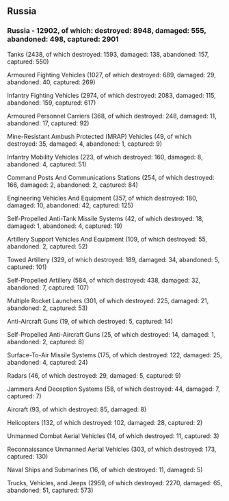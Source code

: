 
 
 ## Russia
 
 ### Russia - 12902, of which: destroyed: 8948, damaged: 555, abandoned: 498, captured: 2901

 

 

 Tanks (2438, of which destroyed: 1593, damaged: 138, abandoned: 157, captured: 550)

 Armoured Fighting Vehicles (1027, of which destroyed: 689, damaged: 29, abandoned: 40, captured: 269)

 Infantry Fighting Vehicles (2974, of which destroyed: 2083, damaged: 115, abandoned: 159, captured: 617)

 Armoured Personnel Carriers (368, of which destroyed: 248, damaged: 11, abandoned: 17, captured: 92)

 Mine-Resistant Ambush Protected (MRAP) Vehicles (49, of which destroyed: 35, damaged: 4, abandoned: 1, captured: 9)

 Infantry Mobility Vehicles (223, of which destroyed: 160, damaged: 8, abandoned: 4, captured: 51)

 Command Posts And Communications Stations (254, of which destroyed: 166, damaged: 2, abandoned: 2, captured: 84)

 Engineering Vehicles And Equipment (357, of which destroyed: 180, damaged: 10, abandoned: 42, captured: 125)

 Self-Propelled Anti-Tank Missile Systems (42, of which destroyed: 18, damaged: 1, abandoned: 4, captured: 19)

 Artillery Support Vehicles And Equipment (109, of which destroyed: 55, abandoned: 2, captured: 52)

 Towed Artillery (329, of which destroyed: 189, damaged: 34, abandoned: 5, captured: 101)

 Self-Propelled Artillery (584, of which destroyed: 438, damaged: 32, abandoned: 7, captured: 107)

 Multiple Rocket Launchers (301, of which destroyed: 225, damaged: 21, abandoned: 2, captured: 53)

 Anti-Aircraft Guns (19, of which destroyed: 5, captured: 14)

 Self-Propelled Anti-Aircraft Guns (25, of which destroyed: 14, damaged: 1, abandoned: 2, captured: 8)

 Surface-To-Air Missile Systems (175, of which destroyed: 122, damaged: 25, abandoned: 4, captured: 24)

 Radars (46, of which destroyed: 29, damaged: 5, captured: 9)

 Jammers And Deception Systems (58, of which destroyed: 44, damaged: 7, captured: 7)

 Aircraft (93, of which destroyed: 85, damaged: 8)

 Helicopters (132, of which destroyed: 102, damaged: 28, captured: 2)

 Unmanned Combat Aerial Vehicles (14, of which destroyed: 11, captured: 3)

 Reconnaissance Unmanned Aerial Vehicles (303, of which destroyed: 173, captured: 130)

 Naval Ships and Submarines (16, of which destroyed: 11, damaged: 5)

 Trucks, Vehicles, and Jeeps (2959, of which destroyed: 2270, damaged: 65, abandoned: 51, captured: 573)

